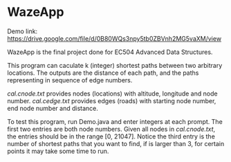# WazeApp

Demo link: https://drive.google.com/file/d/0B80WQs3npy5tb0ZBVnh2MG5vaXM/view

 WazeApp is the final project done for EC504 Advanced Data Structures.
 
This program can caculate k (integer) shortest paths between two arbitrary locations. The outputs are the distance of each path, and the paths representing in sequence of edge numbers.

*cal.cnode.txt* provides nodes (locations) with altitude, longitude and node number. *cal.cedge.txt* provides edges (roads) with starting node number, end node number and distance.

To test this program, run Demo.java and enter integers at each prompt. The first two entries are both node numbers. Given all nodes in *cal.cnode.txt*, the entries should be in the range \[0, 21047]. Notice the third entry is the number of shortest paths that you want to find, if is larger than 3, for certain points it may take some time to run.
